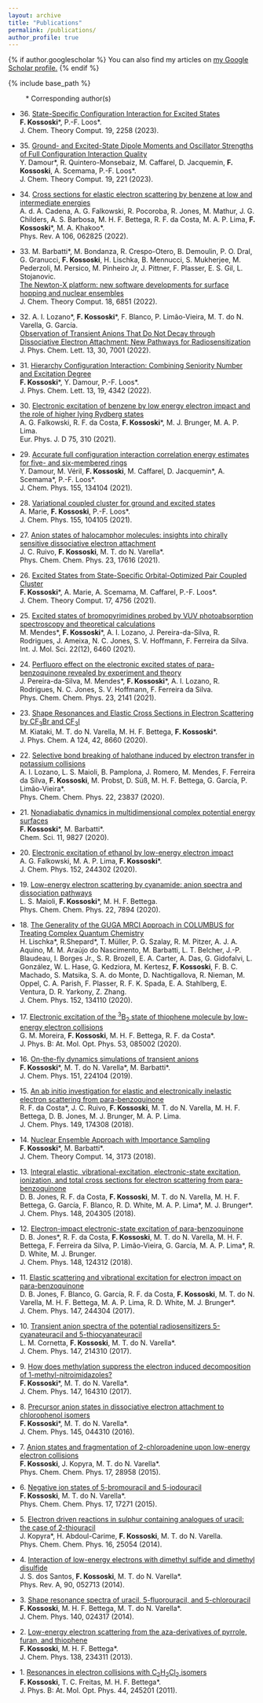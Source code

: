 ```yaml
---
layout: archive
title: "Publications"
permalink: /publications/
author_profile: true
---
```


{% if author.googlescholar %}
  You can also find my articles on <u><a href="{{author.googlescholar}}">my Google Scholar profile</a>.</u>
{% endif %}

{% include base_path %}

&nbsp;&nbsp;&nbsp;&nbsp;&nbsp;&nbsp;&nbsp;&nbsp; \* Corresponding author(s)

* 36\. 
[State-Specific Configuration Interaction for Excited States](https://doi.org/10.1021/acs.jctc.3c00057) \
**F. Kossoski**\*, P.-F. Loos\*. \
J. Chem. Theory Comput. 19, 2258 (2023).

* 35\.
[Ground- and Excited-State Dipole Moments and Oscillator Strengths of Full Configuration Interaction Quality](https://doi.org/10.1021/acs.jctc.2c01111) \
Y. Damour\*, R. Quintero-Monsebaiz, M. Caffarel, D. Jacquemin, **F. Kossoski**, A. Scemama, P.-F. Loos\*. \
J. Chem. Theory Comput. 19, 221 (2023).

* 34\.
[Cross sections for elastic electron scattering by benzene at low and intermediate energies](https://doi.org/10.1103/PhysRevA.106.062825) \
A. d. A. Cadena, A. G. Falkowski, R. Pocoroba, R. Jones, M. Mathur, J. G. Childers, A. S. Barbosa, M. H. F. Bettega, R. F. da Costa, M. A. P. Lima, **F. Kossoski**\*, M. A. Khakoo\*. \
Phys. Rev. A 106, 062825 (2022).

* 33\.
M. Barbatti\*, M. Bondanza, R. Crespo-Otero, B. Demoulin, P. O. Dral, G. Granucci, **F. Kossoski**, H. Lischka, B. Mennucci, S. Mukherjee, M. Pederzoli, M. Persico, M. Pinheiro Jr, J. Pittner, F. Plasser, E. S. Gil, L. Stojanovic. \
[The Newton-X platform: new software developments for surface hopping and nuclear ensembles](https://doi.org/10.1021/acs.jctc.2c00804) \
J. Chem. Theory Comput. 18, 6851 (2022).

* 32\.
A. I. Lozano\*, **F. Kossoski**\*, F. Blanco, P. Limão-Vieira, M. T. do N. Varella, G. García. \
[Observation of Transient Anions That Do Not Decay through Dissociative Electron Attachment: New Pathways for Radiosensitization](https://doi.org/10.1021/acs.jpclett.2c01704) \
J. Phys. Chem. Lett. 13, 30, 7001 (2022).

* 31\.
[Hierarchy Configuration Interaction: Combining Seniority Number and Excitation Degree](https://doi.org/10.1021/acs.jpclett.2c00730) \
**F. Kossoski**\*, Y. Damour, P.-F. Loos\*. \
J. Phys. Chem. Lett. 13, 19, 4342 (2022).

* 30\.
[Electronic excitation of benzene by low energy electron impact and the role of higher lying Rydberg states](https://doi.org/10.1140/epjd/s10053-021-00326-x) \
A. G. Falkowski, R. F. da Costa, **F. Kossoski**\*, M. J. Brunger, M. A. P. Lima. \
Eur. Phys. J. D 75, 310 (2021).

* 29\.
[Accurate full configuration interaction correlation energy estimates for five- and six-membered rings](https://doi.org/10.1063/5.0065314) \
Y. Damour, M. Véril, **F. Kossoski**, M. Caffarel, D. Jacquemin\*, A. Scemama\*, P.-F. Loos\*. \
J. Chem. Phys. 155, 134104 (2021).

* 28\.
[Variational coupled cluster for ground and excited states](https://doi.org/10.1063/5.0060698) \
A. Marie, **F. Kossoski**, P.-F. Loos\*. \
J. Chem. Phys. 155, 104105 (2021).

* 27\.
[Anion states of halocamphor molecules: insights into chirally sensitive dissociative electron attachment](https://doi.org/10.1039/D1CP02316K) \
J. C. Ruivo, **F. Kossoski**, M. T. do N. Varella\*. \
Phys. Chem. Chem. Phys. 23, 17616 (2021).

* 26\.
[Excited States from State-Specific Orbital-Optimized Pair Coupled Cluster](https://doi.org/10.1021/acs.jctc.1c00348) \
**F. Kossoski**\*, A. Marie, A. Scemama, M. Caffarel, P.-F. Loos\*. \
J. Chem. Theory Comput. 17, 4756 (2021).

* 25\.
[Excited states of bromopyrimidines probed by VUV photoabsorption spectroscopy and theoretical calculations](https://doi.org/10.3390/ijms22126460) \
M. Mendes\*, **F. Kossoski**\*, A. I. Lozano, J. Pereira-da-Silva, R. Rodrigues, J. Ameixa, N. C. Jones, S. V. Hoffmann, F. Ferreira da Silva. \
Int. J. Mol. Sci. 22(12), 6460 (2021).

* 24\.
[Perfluoro effect on the electronic excited states of para-benzoquinone revealed by experiment and theory](https://doi.org/10.1039/D0CP05626J) \
J. Pereira-da-Silva, M. Mendes\*, **F. Kossoski**\*, A. I. Lozano, R. Rodrigues, N. C. Jones, S. V. Hoffmann, F. Ferreira da Silva. \
Phys. Chem. Chem. Phys. 23, 2141 (2021).

* 23\.
[Shape Resonances and Elastic Cross Sections in Electron Scattering by CF<sub>3</sub>Br and CF<sub>3</sub>I](https://doi.org/10.1021/acs.jpca.0c07845) \
M. Kiataki, M. T. do N. Varella, M. H. F. Bettega, **F. Kossoski**\*. \
J. Phys. Chem. A 124, 42, 8660 (2020).

* 22\.
[Selective bond breaking of halothane induced by electron transfer in potassium collisions](https://doi.org/10.1039/D0CP02570D) \
A. I. Lozano, L. S. Maioli, B. Pamplona, J. Romero, M. Mendes, F. Ferreira da Silva, **F. Kossoski**, M. Probst, D. Süß, M. H. F. Bettega, G. García, P. Limão-Vieira\*. \
Phys. Chem. Chem. Phys. 22, 23837 (2020).

* 21\.
[Nonadiabatic dynamics in multidimensional complex potential energy surfaces](https://doi.org/10.1039/D0SC04197A) \
**F. Kossoski**\*, M. Barbatti\*. \
Chem. Sci. 11, 9827 (2020).

* 20\.
[Electronic excitation of ethanol by low-energy electron impact](https://doi.org/10.1063/5.0008428) \
A. G. Falkowski, M. A. P. Lima, **F. Kossoski**\*. \
J. Chem. Phys. 152, 244302 (2020).

* 19\.
[Low-energy electron scattering by cyanamide: anion spectra and dissociation pathways](https://doi.org/10.1039/D0CP00806K) \
L. S. Maioli, **F. Kossoski**\*, M. H. F. Bettega. \
Phys. Chem. Chem. Phys. 22, 7894 (2020).

* 18\.
[The Generality of the GUGA MRCI Approach in COLUMBUS for Treating Complex Quantum Chemistry](https://doi.org/10.1063/1.5144267) \
H. Lischka\*, R.Shepard\*, T. Müller, P. G. Szalay, R. M. Pitzer, A. J. A. Aquino, M. M. Araújo do Nascimento, M. Barbatti, L. T. Belcher, J.-P. Blaudeau, I. Borges Jr., S. R. Brozell, E. A. Carter, A. Das, G. Gidofalvi, L. González, W. L. Hase, G. Kedziora, M. Kertesz, **F. Kossoski**, F. B. C. Machado, S. Matsika, S. A. do Monte, D. Nachtigallova, R. Nieman, M. Oppel, C. A. Parish, F. Plasser, R. F. K. Spada, E. A. Stahlberg, E. Ventura, D. R. Yarkony, Z. Zhang. \
J. Chem. Phys. 152, 134110 (2020).

* 17\.
[Electronic excitation of the <sup>3</sup>B<sub>2</sub> state of thiophene molecule by low-energy electron collisions](https://doi.org/10.1088/1361-6455/ab6df7) \
G. M. Moreira, **F. Kossoski**, M. H. F. Bettega, R. F. da Costa\*. \
J. Phys. B: At. Mol. Opt. Phys. 53, 085002 (2020).

* 16\.
[On-the-fly dynamics simulations of transient anions](https://doi.org/10.1063/1.5130547) \
**F. Kossoski**\*, M. T. do N. Varella\*, M. Barbatti\*. \
J. Chem. Phys. 151, 224104 (2019).

* 15\.
[An ab initio investigation for elastic and electronically inelastic electron scattering from para-benzoquinone](https://doi.org/10.1063/1.5050622) \
R. F. da Costa\*, J. C. Ruivo, **F. Kossoski**, M. T. do N. Varella, M. H. F. Bettega, D. B. Jones, M. J. Brunger, M. A. P. Lima. \
J. Chem. Phys. 149, 174308 (2018).

* 14\.
[Nuclear Ensemble Approach with Importance Sampling](https://doi.org/10.1021/acs.jctc.8b00059) \
**F. Kossoski**\*, M. Barbatti\*. \
J. Chem. Theory Comput. 14, 3173 (2018).

* 13\.
[Integral elastic, vibrational-excitation, electronic-state excitation, ionization, and total cross sections for electron scattering from para-benzoquinone](https://doi.org/10.1063/1.5028298) \
D. B. Jones, R. F. da Costa, **F. Kossoski**, M. T. do N. Varella, M. H. F. Bettega, G. García, F. Blanco, R. D. White, M. A. P. Lima\*, M. J. Brunger\*. \
J. Chem. Phys. 148, 204305 (2018).

* 12\.
[Electron-impact electronic-state excitation of para-benzoquinone](https://doi.org/10.1063/1.5023494) \
D. B. Jones\*, R. F. da Costa, **F. Kossoski**, M. T. do N. Varella, M. H. F. Bettega, F. Ferreira da Silva, P. Limão-Vieira, G. García, M. A. P. Lima\*, R. D. White, M. J. Brunger. \
J. Chem. Phys. 148, 124312 (2018).

* 11\.
[Elastic scattering and vibrational excitation for electron impact on para-benzoquinone](https://doi.org/10.1063/1.5010831) \
D. B. Jones, F. Blanco, G. García, R. F. da Costa, **F. Kossoski**, M. T. do N. Varella, M. H. F. Bettega, M. A. P. Lima, R. D. White, M. J. Brunger\*. \
J. Chem. Phys. 147, 244304 (2017).

* 10\.
[Transient anion spectra of the potential radiosensitizers 5-cyanateuracil and 5-thiocyanateuracil](https://doi.org/10.1063/1.5007050) \
L. M. Cornetta, **F. Kossoski**, M. T. do N. Varella\*. \
J. Chem. Phys. 147, 214310 (2017).

* 9\.
[How does methylation suppress the electron induced decomposition of 1-methyl-nitroimidazoles?](https://doi.org/10.1063/1.5005604) \
**F. Kossoski**\*, M. T. do N. Varella\*. \
J. Chem. Phys. 147, 164310 (2017).

* 8\.
[Precursor anion states in dissociative electron attachment to chlorophenol isomers](https://doi.org/10.1063/1.4959229) \
**F. Kossoski**\*, M. T. do N. Varella\*. \
J. Chem. Phys. 145, 044310 (2016).

* 7\.
[Anion states and fragmentation of 2-chloroadenine upon low-energy electron collisions](https://doi.org/10.1039/C5CP04967A) \
**F. Kossoski**, J. Kopyra, M. T. do N. Varella\*. \
Phys. Chem. Chem. Phys. 17, 28958 (2015).

* 6\.
[Negative ion states of 5-bromouracil and 5-iodouracil](https://doi.org/10.1039/C5CP01475A) \
**F. Kossoski**, M. T. do N. Varella\*. \
Phys. Chem. Chem. Phys. 17, 17271 (2015).

* 5\.
[Electron driven reactions in sulphur containing analogues of uracil: the case of 2-thiouracil](https://doi.org/10.1039/C4CP03544E) \
J. Kopyra\*, H. Abdoul-Carime, **F. Kossoski**, M. T. do N. Varella. \
Phys. Chem. Chem. Phys. 16, 25054 (2014).

* 4\.
[Interaction of low-energy electrons with dimethyl sulfide and dimethyl disulfide](https://doi.org/10.1103/PhysRevA.90.052713) \
J. S. dos Santos, **F. Kossoski**, M. T. do N. Varella\*. \
Phys. Rev. A, 90, 052713 (2014).

* 3\.
[Shape resonance spectra of uracil, 5-fluorouracil, and 5-chlorouracil](https://doi.org/10.1063/1.4861589) \
**F. Kossoski**, M. H. F. Bettega, M. T. do N. Varella\*. \
J. Chem. Phys. 140, 024317 (2014).

* 2\.
[Low-energy electron scattering from the aza-derivatives of pyrrole, furan, and thiophene](https://doi.org/10.1063/1.4811218) \
**F. Kossoski**, M. H. F. Bettega\*. \
J. Chem. Phys. 138, 234311 (2013).

* 1\.
[Resonances in electron collisions with C<sub>2</sub>H<sub>2</sub>Cl<sub>2</sub> isomers](https://doi.org/10.1088/0953-4075/44/24/245201) \
**F. Kossoski**, T. C. Freitas, M. H. F. Bettega\*. \
J. Phys. B: At. Mol. Opt. Phys. 44, 245201 (2011).

